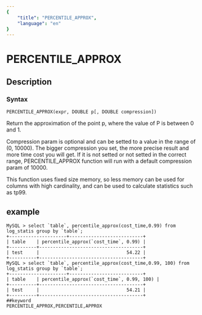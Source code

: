 ```yaml
---
{
    "title": "PERCENTILE_APPROX",
    "language": "en"
}
---
```


# PERCENTILE_APPROX
## Description
### Syntax

`PERCENTILE_APPROX(expr, DOUBLE p[, DOUBLE compression])`

Return the approximation of the point p, where the value of P is between 0 and 1.

Compression param is optional and can be setted to a value in the range of (0, 10000). The bigger compression you set, the more precise result and more time cost you will get. If it is not setted or not setted in the correct range, PERCENTILE_APPROX function will run with a default compression param of 10000.

This function uses fixed size memory, so less memory can be used for columns with high cardinality, and can be used to calculate statistics such as tp99.

## example
```
MySQL > select `table`, percentile_approx(cost_time,0.99) from log_statis group by `table`;
+---------------------+---------------------------+
| table    | percentile_approx(`cost_time`, 0.99) |
+----------+--------------------------------------+
| test     |                                54.22 |
+----------+--------------------------------------+
MySQL > select `table`, percentile_approx(cost_time,0.99, 100) from log_statis group by `table`;
+---------------------+---------------------------+
| table    | percentile_approx(`cost_time`, 0.99, 100) |
+----------+--------------------------------------+
| test     |                                54.21 |
+----------+--------------------------------------+
##keyword
PERCENTILE_APPROX,PERCENTILE,APPROX
